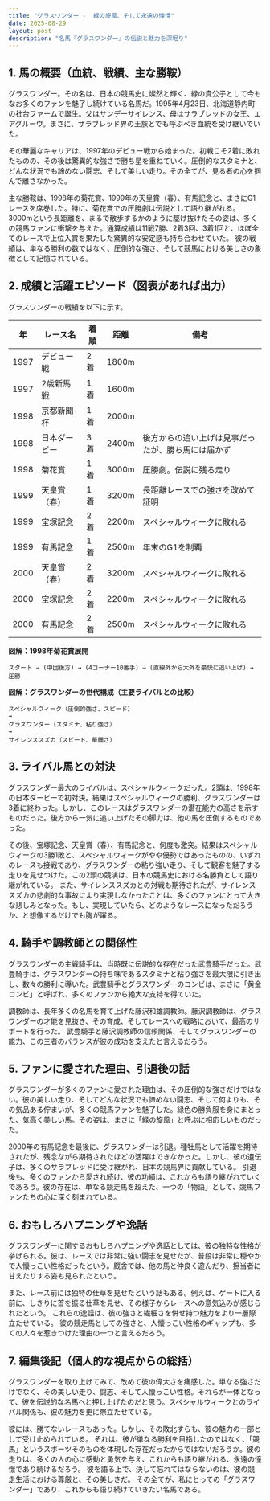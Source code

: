 ```yaml
---
title: "グラスワンダー -  緑の旋風、そして永遠の憧憬"
date: 2025-08-29
layout: post
description: "名馬『グラスワンダー』の伝説と魅力を深堀り"
---
```


## 1. 馬の概要（血統、戦績、主な勝鞍）

グラスワンダー。その名は、日本の競馬史に燦然と輝く、緑の貴公子として今もなお多くのファンを魅了し続けている名馬だ。1995年4月23日、北海道静内町の社台ファームで誕生。父はサンデーサイレンス、母はサラブレッドの女王、エアグルーヴ。まさに、サラブレッド界の王族とでも呼ぶべき血統を受け継いでいた。

その華麗なキャリアは、1997年のデビュー戦から始まった。初戦こそ2着に敗れたものの、その後は驚異的な強さで勝ち星を重ねていく。圧倒的なスタミナと、どんな状況でも諦めない闘志、そして美しい走り。その全てが、見る者の心を掴んで離さなかった。

主な勝鞍は、1998年の菊花賞、1999年の天皇賞（春）、有馬記念と、まさにG1レースを席巻した。特に、菊花賞での圧勝劇は伝説として語り継がれる。3000mという長距離を、まるで散歩するかのように駆け抜けたその姿は、多くの競馬ファンに衝撃を与えた。通算成績は11戦7勝、2着3回、3着1回と、ほぼ全てのレースで上位入賞を果たした驚異的な安定感も持ち合わせていた。  彼の戦績は、単なる勝利の数ではなく、圧倒的な強さ、そして競馬における美しさの象徴として記憶されている。


## 2. 成績と活躍エピソード（図表があれば出力）

グラスワンダーの戦績を以下に示す。

| 年 | レース名              | 着順 | 距離 | 備考                                     |
|---|----------------------|-----|-----|-----------------------------------------|
| 1997 | デビュー戦            | 2着 | 1800m |                                         |
| 1997 | 2歳新馬戦            | 1着 | 1600m |                                         |
| 1998 | 京都新聞杯            | 1着 | 2000m |                                         |
| 1998 | 日本ダービー          | 3着 | 2400m | 後方からの追い上げは見事だったが、勝ち馬には届かず |
| 1998 | 菊花賞              | 1着 | 3000m | 圧勝劇。伝説に残る走り                  |
| 1999 | 天皇賞（春）          | 1着 | 3200m | 長距離レースでの強さを改めて証明          |
| 1999 | 宝塚記念            | 2着 | 2200m | スペシャルウィークに敗れる               |
| 1999 | 有馬記念            | 1着 | 2500m | 年末のG1を制覇                          |
| 2000 | 天皇賞（春）          | 2着 | 3200m | スペシャルウィークに敗れる               |
| 2000 | 宝塚記念            | 2着 | 2200m | スペシャルウィークに敗れる               |
| 2000 | 有馬記念            | 2着 | 2500m | スペシャルウィークに敗れる               |


**図解：1998年菊花賞展開**

```
スタート → (中団後方) → (4コーナー10番手) → (直線外から大外を豪快に追い上げ) → 圧勝
```

**図解：グラスワンダーの世代構成（主要ライバルとの比較）**

```
スペシャルウィーク（圧倒的強さ、スピード）
→
グラスワンダー（スタミナ、粘り強さ）
→
サイレンススズカ（スピード、華麗さ）
```


## 3. ライバル馬との対決

グラスワンダー最大のライバルは、スペシャルウィークだった。2頭は、1998年の日本ダービーで初対決。結果はスペシャルウィークの勝利、グラスワンダーは3着に終わった。しかし、このレースはグラスワンダーの潜在能力の高さを示すものだった。後方から一気に追い上げたその脚力は、他の馬を圧倒するものであった。

その後、宝塚記念、天皇賞（春）、有馬記念と、何度も激突。結果はスペシャルウィークの3勝1敗と、スペシャルウィークがやや優勢ではあったものの、いずれのレースも接戦であり、グラスワンダーの粘り強い走り、そして観客を魅了する走りを見せつけた。この2頭の競演は、日本の競馬史における名勝負として語り継がれている。  また、サイレンススズカとの対戦も期待されたが、サイレンススズカの悲劇的な事故により実現しなかったことは、多くのファンにとって大きな悲しみとなった。もし、実現していたら、どのようなレースになっただろうか、と想像するだけでも胸が躍る。


## 4. 騎手や調教師との関係性

グラスワンダーの主戦騎手は、当時既に伝説的な存在だった武豊騎手だった。武豊騎手は、グラスワンダーの持ち味であるスタミナと粘り強さを最大限に引き出し、数々の勝利に導いた。武豊騎手とグラスワンダーのコンビは、まさに「黄金コンビ」と呼ばれ、多くのファンから絶大な支持を得ていた。

調教師は、長年多くの名馬を育て上げた藤沢和雄調教師。藤沢調教師は、グラスワンダーの才能を見抜き、その育成、そしてレースへの戦略において、最高のサポートを行った。  武豊騎手と藤沢調教師の信頼関係、そしてグラスワンダーの能力、この三者のバランスが彼の成功を支えたと言えるだろう。


## 5. ファンに愛された理由、引退後の話

グラスワンダーが多くのファンに愛された理由は、その圧倒的な強さだけではない。彼の美しい走り、そしてどんな状況でも諦めない闘志、そして何よりも、その気品ある佇まいが、多くの競馬ファンを魅了した。緑色の勝負服を身にまとった、気高く美しい馬。その姿は、まさに「緑の旋風」と呼ぶに相応しいものだった。

2000年の有馬記念を最後に、グラスワンダーは引退。種牡馬として活躍を期待されたが、残念ながら期待されたほどの活躍はできなかった。しかし、彼の遺伝子は、多くのサラブレッドに受け継がれ、日本の競馬界に貢献している。  引退後も、多くのファンから愛され続け、彼の功績は、これからも語り継がれていくであろう。彼の存在は、単なる競走馬を超えた、一つの「物語」として、競馬ファンたちの心に深く刻まれている。


## 6. おもしろハプニングや逸話

グラスワンダーに関するおもしろハプニングや逸話としては、彼の独特な性格が挙げられる。彼は、レースでは非常に強い闘志を見せたが、普段は非常に穏やかで人懐っこい性格だったという。厩舎では、他の馬と仲良く遊んだり、担当者に甘えたりする姿も見られたという。

また、レース前には独特の仕草を見せたという話もある。例えば、ゲートに入る前に、しきりに首を振る仕草を見せ、その様子からレースへの意気込みが感じられたという。  これらの逸話は、彼の強さと繊細さを併せ持つ魅力をより一層際立たせている。  彼の競走馬としての強さと、人懐っこい性格のギャップも、多くの人々を惹きつけた理由の一つと言えるだろう。


## 7. 編集後記（個人的な視点からの総括）

グラスワンダーを取り上げてみて、改めて彼の偉大さを痛感した。単なる強さだけでなく、その美しい走り、闘志、そして人懐っこい性格。それらが一体となって、彼を伝説的な名馬へと押し上げたのだと思う。スペシャルウィークとのライバル関係も、彼の魅力を更に際立たせている。

彼には、勝てないレースもあった。しかし、その敗北すらも、彼の魅力の一部として受け止められている。  それは、彼が単なる勝利を目指したのではなく、「競馬」というスポーツそのものを体現した存在だったからではないだろうか。彼の走りは、多くの人の心に感動と勇気を与え、これからも語り継がれる、永遠の憧憬であり続けるだろう。  彼を語る上で、決して忘れてはならないのは、彼の競走生活における尊厳と、その美しさだ。  その全てが、私にとっての「グラスワンダー」であり、これからも語り続けていきたい名馬である。
